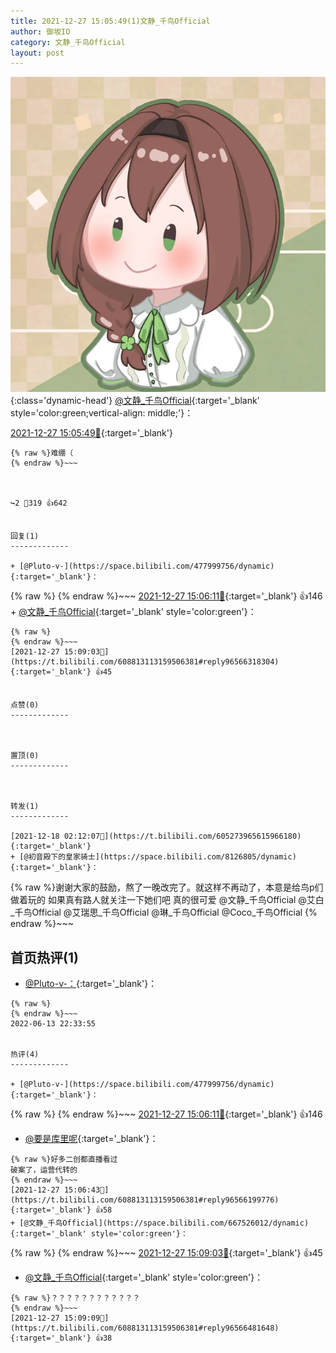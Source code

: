 ```yaml
---
title: 2021-12-27 15:05:49(1)文静_千鸟Official
author: 御坂IO
category: 文静_千鸟Official
layout: post
---
```


![img](/images/ac7482ed1b9a7f203dc68c0c4a77c488a27b108a.jpg){:class='dynamic-head'}
[@文静_千鸟Official](https://space.bilibili.com/667526012/dynamic){:target='_blank' style='color:green;vertical-align: middle;'}：

[2021-12-27 15:05:49🔗](https://t.bilibili.com/608813113159506381){:target='_blank'}

~~~
{% raw %}难绷（
{% endraw %}~~~



↪️2 💬319 👍642


回复(1)
-------------

+ [@Pluto-v-](https://space.bilibili.com/477999756/dynamic){:target='_blank'}：
~~~
{% raw %}‏‏
{% endraw %}~~~
[2021-12-27 15:06:11🔗](https://t.bilibili.com/608813113159506381#reply96566330800){:target='_blank'} 👍146
    + [@文静_千鸟Official](https://space.bilibili.com/667526012/dynamic){:target='_blank' style='color:green'}：
~~~
{% raw %}‏‏
{% endraw %}~~~
[2021-12-27 15:09:03🔗](https://t.bilibili.com/608813113159506381#reply96566318304){:target='_blank'} 👍45


点赞(0)
-------------



置顶(0)
-------------



转发(1)
-------------

[2021-12-18 02:12:07🔗](https://t.bilibili.com/605273965615966180){:target='_blank'}
+ [@初音殿下的皇家骑士](https://space.bilibili.com/8126805/dynamic){:target='_blank'}：
~~~
{% raw %}谢谢大家的鼓励，熬了一晚改完了。就这样不再动了，本意是给鸟p们做着玩的
如果真有路人就关注一下她们吧 真的很可爱
@文静_千鸟Official @艾白_千鸟Official @艾瑞思_千鸟Official @琳_千鸟Official @Coco_千鸟Official
{% endraw %}~~~






首页热评(1)
-------------

+ [@Pluto-v-：](https://space.bilibili.com/477999756/dynamic){:target='_blank'}：
~~~
{% raw %}‏‏
{% endraw %}~~~
2022-06-13 22:33:55


热评(4)
-------------

+ [@Pluto-v-](https://space.bilibili.com/477999756/dynamic){:target='_blank'}：
~~~
{% raw %}‏‏
{% endraw %}~~~
[2021-12-27 15:06:11🔗](https://t.bilibili.com/608813113159506381#reply96566330800){:target='_blank'} 👍146
+ [@要是库里呢](https://space.bilibili.com/20896320/dynamic){:target='_blank'}：
~~~
{% raw %}好多二创都直播看过
破案了，运营代转的
{% endraw %}~~~
[2021-12-27 15:06:43🔗](https://t.bilibili.com/608813113159506381#reply96566199776){:target='_blank'} 👍58
+ [@文静_千鸟Official](https://space.bilibili.com/667526012/dynamic){:target='_blank' style='color:green'}：
~~~
{% raw %}‏‏
{% endraw %}~~~
[2021-12-27 15:09:03🔗](https://t.bilibili.com/608813113159506381#reply96566318304){:target='_blank'} 👍45
+ [@文静_千鸟Official](https://space.bilibili.com/667526012/dynamic){:target='_blank' style='color:green'}：
~~~
{% raw %}？？？？？？？？？？？？
{% endraw %}~~~
[2021-12-27 15:09:09🔗](https://t.bilibili.com/608813113159506381#reply96566481648){:target='_blank'} 👍38


